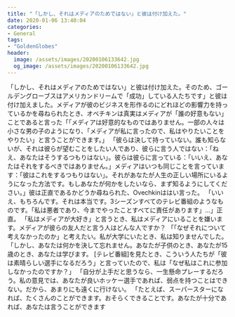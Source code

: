 ```yaml
---
title: "「しかし、それはメディアのためではない」と彼は付け加えた。"
date: 2020-01-06 13:40:04
categories:
- General
tags:
- "GoldenGlobes"
header:
  image: /assets/images/20200106133642.jpg
  og_image: /assets/images/20200106133642.jpg
---
```


「しかし、それはメディアのためではない」と彼は付け加えた。そのため、ゴールデングローブスはアメリカンドリームで「成功」している人たちです」と彼は付け加えました。メディアが彼のビジネスを形作るのにどれほどの影響力を持っているかを尋ねられたとき、オベチキンは真実はメディアが「誰の好意もない」ことであると言った「「メディアは好意的なものではありません。一部の人々は小さな男の子のようになり、「メディアが私に言ったので、私はやりたいことをやりたい」と言うことができます。」 「彼らは決して持っていない。誰も知らないが、それは彼らが望むことをしたい人であり、彼らに言う人ではない：「ねえ、あなたはそうするつもりはない」。彼らは彼らに言っている：「いいえ、あなたはそれをするべきではありません。」メディアはいつも同じことを言っています：「彼はこれをするつもりはない」。それがあなたが人生の正しい場所にいるようになった方法です。もしあなたが何かをしたいなら、まず知るようにしてください。」彼は正直であるかどうか尋ねられた、Ovechkinははい言った。 「いいえ、もちろんです。それは本当です。3シーズンすべてのテレビ番組のようなものです。「私は悪者であり、今までやったことすべてに責任があります」...」正直。 「私はメディアが大好き」と言うとき、私はメディアにいることを嫌います。メディアが彼らの友人だと言う人はどんな人ですか？ 「「なぜそれについて考えなかったのか」と考えたい。私が大学にいたとき、私は知りませんでした。「しかし、あなたは何かを決して忘れません。あなたが子供のとき、あなたが15歳のとき、あなたは学びます。 [テレビ番組]を見たとき、こういう人たちが「彼は素晴らしい選手になるだろう」と言っていたので、私は「なぜ私はこれに参加しなかったのですか？」 「自分が上手だと思うなら、一生懸命プレーするだろう。私の意見では、あなたが良いホッケー選手であれば、弱点を持つことはできない。だから、あまりにも遠くに行けない。 「たとえば、スーパースターになれば、たくさんのことができます。おそらくできることです。あなたが十分であれば、あなたは言うことができます
